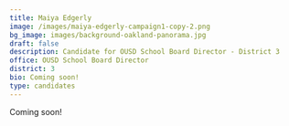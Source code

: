 ```yaml
---
title: Maiya Edgerly
image: /images/maiya-edgerly-campaign1-copy-2.png
bg_image: images/background-oakland-panorama.jpg
draft: false
description: Candidate for OUSD School Board Director - District 3
office: OUSD School Board Director
district: 3
bio: Coming soon!
type: candidates
---
```

Coming soon!